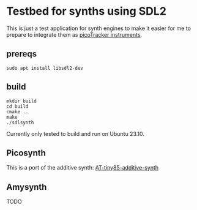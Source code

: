 # Testbed for synths using SDL2

This is just a test application for synth engines to make it easier for me to prepare to integrate them as [picoTracker instruments](https://github.com/democloid/picoTracker/).

## prereqs

```
sudo apt install libsdl2-dev
```

## build

```
mkdir build
cd build
cmake ..
make
./sdlsynth
```

Currently only tested to build and run on Ubuntu 23.10.

## Picosynth

This is a port of the additive synth: [AT-tiny85-additive-synth](https://github.com/jsvader/AT-tiny85-additive-synth)

## Amysynth

TODO